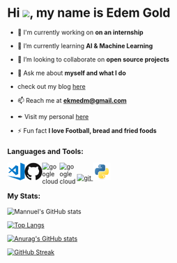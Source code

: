 <h1 align="Left">Hi <img src="https://media.giphy.com/media/hvRJCLFzcasrR4ia7z/giphy.gif" width="30px">, my name is Edem Gold</h1>

- 🔭 I'm currently working on **on an internship**

- 🌱 I’m currently learning **AI & Machine Learning**

- 👯 I’m looking to collaborate on **open source projects**

- 💬 Ask me about **myself and what I do**

- check out my blog [here](https://goldedem.hashnode.dev/)

- 📫 Reach me at **ekmedm@gmail.com**
- ✒ Visit my personal  [here](https://goldedem.hashnode.dev/)

- ⚡ Fun fact **I love Football, bread and fried foods**

<h3 align="left">Languages and Tools:</h3>
<p align="left"> <a href="https://git-scm.com/" target="_blank"> <img src="https://www.vectorlogo.zone/logos/git-scm/git-scm-icon.svg" alt="git" width="40" height="40"/> </a> <a href="https://www.python.org" target="_blank"> <img src="https://raw.githubusercontent.com/devicons/devicon/master/icons/python/python-original.svg" alt="python" width="40" height="40"/> 
<img align="left" alt="Visual Studio Code" width="40" height = "40" src="https://raw.githubusercontent.com/github/explore/80688e429a7d4ef2fca1e82350fe8e3517d3494d/topics/visual-studio-code/visual-studio-code.png" />
<img align="left" alt="GitHub" width="40" height="40" src="https://raw.githubusercontent.com/github/explore/78df643247d429f6cc873026c0622819ad797942/topics/github/github.png" />
<img align="left" alt="google cloud" width="40" src="https://www.vectorlogo.zone/logos/google_cloud/google_cloud-icon.svg">
<img align="left" alt="google cloud" width="40" src="https://www.vectorlogo.zone/logos/golang/golang-vertical.svg">
</a> </p>

<h3 align="left">My Stats:</h3>

![Mannuel's GitHub stats](https://github-readme-stats.vercel.app/api?username=EdemGold&show_icons=true&theme=tokyonight&count_private=true)

[![Top Langs](https://github-readme-stats.vercel.app/api/top-langs/?username=EdemGold&layout=compact&text_color=00FFD2&icon_color=007bff&bg_color=171c28)
](https://github.com/EdemGold/github-readme-stats)

[![Anurag's GitHub stats](https://github-readme-stats.vercel.app/api?username=EdemGold)](https://github.com/anuraghazra/github-readme-stats)


[![GitHub Streak](http://github-readme-streak-stats.herokuapp.com?user=EdemGold&theme=tokyonight)](https://git.io/streak-stats)
